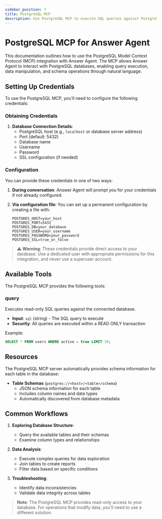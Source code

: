 ```yaml
---
sidebar_position: 7
title: PostgreSQL MCP
description: Use PostgreSQL MCP to execute SQL queries against PostgreSQL databases
---
```


# PostgreSQL MCP for Answer Agent

This documentation outlines how to use the PostgreSQL Model Context Protocol (MCP) integration with Answer Agent. The MCP allows Answer Agent to interact with PostgreSQL databases, enabling query execution, data manipulation, and schema operations through natural language.

## Setting Up Credentials

To use the PostgreSQL MCP, you'll need to configure the following credentials:

### Obtaining Credentials

1. **Database Connection Details**:
    - PostgreSQL host (e.g., `localhost` or database server address)
    - Port (default: 5432)
    - Database name
    - Username
    - Password
    - SSL configuration (if needed)

### Configuration

You can provide these credentials in one of two ways:

1. **During conversation**: Answer Agent will prompt you for your credentials if not already configured.

2. **Via configuration file**: You can set up a permanent configuration by creating a file with:
    ```
    POSTGRES_HOST=your_host
    POSTGRES_PORT=5432
    POSTGRES_DB=your_database
    POSTGRES_USER=your_username
    POSTGRES_PASSWORD=your_password
    POSTGRES_SSL=true_or_false
    ```

> ⚠️ **Warning**: These credentials provide direct access to your database. Use a dedicated user with appropriate permissions for this integration, and never use a superuser account.

## Available Tools

The PostgreSQL MCP provides the following tools:

### query

Executes read-only SQL queries against the connected database.

-   **Input**: `sql` (string) - The SQL query to execute
-   **Security**: All queries are executed within a READ ONLY transaction

Example:

```sql
SELECT * FROM users WHERE active = true LIMIT 10;
```

## Resources

The PostgreSQL MCP server automatically provides schema information for each table in the database:

-   **Table Schemas** (`postgres://<host>/<table>/schema`)
    -   JSON schema information for each table
    -   Includes column names and data types
    -   Automatically discovered from database metadata

## Common Workflows

1. **Exploring Database Structure**:

    - Query the available tables and their schemas
    - Examine column types and relationships

2. **Data Analysis**:

    - Execute complex queries for data exploration
    - Join tables to create reports
    - Filter data based on specific conditions

3. **Troubleshooting**:
    - Identify data inconsistencies
    - Validate data integrity across tables

> **Note**: The PostgreSQL MCP provides read-only access to your database. For operations that modify data, you'll need to use a different solution.
